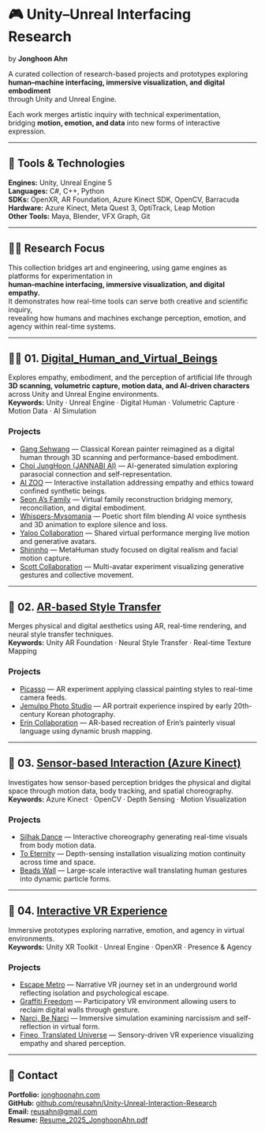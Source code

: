 # 🎮 Unity–Unreal Interfacing Research  
by **Jonghoon Ahn**

A curated collection of research-based projects and prototypes exploring  
**human–machine interfacing, immersive visualization, and digital embodiment**  
through Unity and Unreal Engine.

Each work merges artistic inquiry with technical experimentation,  
bridging **motion, emotion, and data** into new forms of interactive expression.  

---

## 🧰 Tools & Technologies  
**Engines:** Unity, Unreal Engine 5  
**Languages:** C#, C++, Python  
**SDKs:** OpenXR, AR Foundation, Azure Kinect SDK, OpenCV, Barracuda  
**Hardware:** Azure Kinect, Meta Quest 3, OptiTrack, Leap Motion  
**Other Tools:** Maya, Blender, VFX Graph, Git  

---

## 🧑‍💻 Research Focus  
This collection bridges art and engineering, using game engines as platforms for experimentation in  
**human–machine interfacing, immersive visualization, and digital empathy.**  
It demonstrates how real-time tools can serve both creative and scientific inquiry,  
revealing how humans and machines exchange perception, emotion, and agency within real-time systems.

---

## 🧍‍♂️ 01. [Digital_Human_and_Virtual_Beings](./01_Digital_Human_and_Virtual_Beings/README.md)  
Explores empathy, embodiment, and the perception of artificial life through **3D scanning, volumetric capture, motion data, and AI-driven characters** across Unity and Unreal Engine environments.  
**Keywords:** Unity · Unreal Engine · Digital Human · Volumetric Capture · Motion Data · AI Simulation  

### Projects
- [Gang Sehwang](./01_Digital_Human_and_Virtual_Beings/Gang_Sehwang/README.md) — Classical Korean painter reimagined as a digital human through 3D scanning and performance-based embodiment.  
- [Choi JungHoon (JANNABI AI)](./01_Digital_Human_and_Virtual_Beings/Choi_JungHoon_JANNABI_AI/README.md) — AI-generated simulation exploring parasocial connection and self-representation.  
- [AI ZOO](./01_Digital_Human_and_Virtual_Beings/AI_ZOO/README.md) — Interactive installation addressing empathy and ethics toward confined synthetic beings.  
- [Seon A’s Family](./01_Digital_Human_and_Virtual_Beings/SeonA_Family/README.md) — Virtual family reconstruction bridging memory, reconciliation, and digital embodiment.  
- [Whispers-Mysomania](./01_Digital_Human_and_Virtual_Beings/Whispers/README.md) — Poetic short film blending AI voice synthesis and 3D animation to explore silence and loss.  
- [Yaloo Collaboration](./01_Digital_Human_and_Virtual_Beings/Yaloo_Collaboration/README.md) — Shared virtual performance merging live motion and generative avatars.  
- [Shininho](./01_Digital_Human_and_Virtual_Beings/Shininho/README.md) — MetaHuman study focused on digital realism and facial motion capture.  
- [Scott Collaboration](./01_Digital_Human_and_Virtual_Beings/Scott_Collaboration/README.md) — Multi-avatar experiment visualizing generative gestures and collective movement.

---

## 🎨 02. [AR-based Style Transfer](./02_AR_based_Style_Transfer/README.md)  
Merges physical and digital aesthetics using AR, real-time rendering, and neural style transfer techniques.  
**Keywords:** Unity AR Foundation · Neural Style Transfer · Real-time Texture Mapping  

### Projects  
- [Picasso](./02_AR_based_Style_Transfer/Picasso/README.md) — AR experiment applying classical painting styles to real-time camera feeds.  
- [Jemulpo Photo Studio](./02_AR_based_Style_Transfer/Jemulpo_Photo_Studio/README.md) — AR portrait experience inspired by early 20th-century Korean photography.  
- [Erin Collaboration](./02_AR_based_Style_Transfer/Erin_Collaboration/README.md) — AR-based recreation of Erin’s painterly visual language using dynamic brush mapping.

---

## 🕺 03. [Sensor-based Interaction (Azure Kinect)](./03_Sensor_based_Interaction/README.md)  
Investigates how sensor-based perception bridges the physical and digital space through motion data, body tracking, and spatial choreography.  
**Keywords:** Azure Kinect · OpenCV · Depth Sensing · Motion Visualization  

### Projects  
- [Silhak Dance](./03_Sensor_based_Interaction/Silhak_Dance/README.md) — Interactive choreography generating real-time visuals from body motion data.  
- [To Eternity](./03_Sensor_based_Interaction/To_Eternity/README.md) — Depth-sensing installation visualizing motion continuity across time and space.  
- [Beads Wall](./03_Sensor_based_Interaction/Beads_Wall/README.md) — Large-scale interactive wall translating human gestures into dynamic particle forms. 

---

## 🥽 04. [Interactive VR Experience](./04_Interactive_VR_Experience/README.md)  
Immersive prototypes exploring narrative, emotion, and agency in virtual environments.  
**Keywords:** Unity XR Toolkit · Unreal Engine · OpenXR · Presence & Agency  

### Projects  
- [Escape Metro](./04_Interactive_VR_Experience/Escape_Metro/README.md) — Narrative VR journey set in an underground world reflecting isolation and psychological escape.  
- [Graffiti Freedom](./04_Interactive_VR_Experience/Graffiti_Freedom/README.md) — Participatory VR environment allowing users to reclaim digital walls through gesture.  
- [Narci, Be Narci](./04_Interactive_VR_Experience/Narci_Be_Narci/README.md) — Immersive simulation examining narcissism and self-reflection in virtual form.  
- [Fineo, Translated Universe](./04_Interactive_VR_Experience/Fineo_Translated_Universe/README.md) — Sensory-driven VR experience visualizing empathy and shared perception.

---

## 📎 Contact  
**Portfolio:** [jonghoonahn.com](https://jonghoonahn.com)  
**GitHub:** [github.com/reusahn/Unity-Unreal-Interaction-Research](https://github.com/reusahn/Unity-Unreal-Interaction-Research/tree/main)  
**Email:** [reusahn@gmail.com](mailto:reusahn@gmail.com)  
**Resume:** [Resume_2025_JonghoonAhn.pdf](https://drive.google.com/file/d/18_ZAQz-OzZehtOr67BawiJGl2yV2KBGC/view?usp=sharing) 
